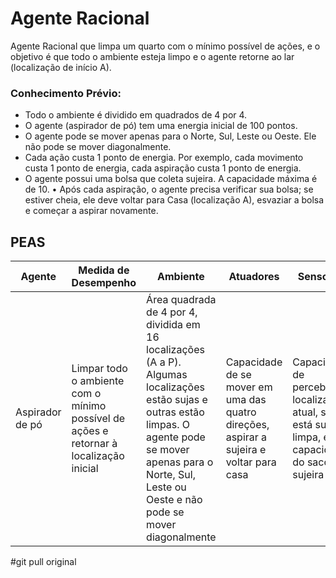 # Agente Racional

Agente Racional que limpa um quarto com o mínimo possível de ações, e o objetivo é que todo o ambiente esteja limpo e o agente retorne ao lar (localização de início A).

### Conhecimento Prévio: 
- Todo o ambiente é dividido em quadrados de 4 por 4. 
- O agente (aspirador de pó) tem uma energia inicial de 100 pontos. 
- O agente pode se mover apenas para o Norte, Sul, Leste ou Oeste. Ele não pode se  mover diagonalmente. 
- Cada ação custa 1 ponto de energia. Por exemplo, cada movimento custa 1 ponto de energia, cada aspiração custa 1 ponto de energia. 
- O agente possui uma bolsa que coleta sujeira. A capacidade máxima é de 10. • Após cada aspiração, o agente precisa verificar sua bolsa; se estiver cheia, ele deve  voltar para Casa (localização A), esvaziar a bolsa e começar a aspirar novamente.

## PEAS

| Agente | Medida de Desempenho | Ambiente | Atuadores | Sensores |
|--------|----------------------|----------|-----------|----------|
| Aspirador de pó | Limpar todo o ambiente com o mínimo possível de ações e retornar à localização inicial | Área quadrada de 4 por 4, dividida em 16 localizações (A a P). Algumas localizações estão sujas e outras estão limpas. O agente pode se mover apenas para o Norte, Sul, Leste ou Oeste e não pode se mover diagonalmente | Capacidade de se mover em uma das quatro direções, aspirar a sujeira e voltar para casa | Capacidade de perceber a localização atual, se ela está suja ou limpa, e a capacidade do saco de sujeira |


#git pull original <Agente Racional>

